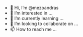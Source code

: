 - 👋 Hi, I’m @mezoandras
- 👀 I’m interested in ...
- 🌱 I’m currently learning ...
- 💞️ I’m looking to collaborate on ...
- 📫 How to reach me ...

<!---
mezoandras/mezoandras is a ✨ special ✨ repository because its `README.md` (this file) appears on your GitHub profile.
You can click the Preview link to take a look at your changes.
--->
